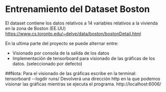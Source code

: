 # Entrenamiento del Dataset Boston

El dataset contiene los datos relativos a 14 variables relativos a la vivienda en la zona de Boston (EE.UU)
https://www.cs.toronto.edu/~delve/data/boston/bostonDetail.html

En la ultima parte del proyecto se puede alternar entre:
* Visionado por consola de la salida de los datos
* Implementación de tensorboard para visionado de las gráficas de los datos. (seleccionado por defecto)

##Nota:
Para el visionado de las gráficas escribe en la terminal:
  tensorboard --logdir runs/
Devolverá una dirección http en la que podemos visionar las gráficas mientras se ejecuta el programa.
http://localhost:6006/


